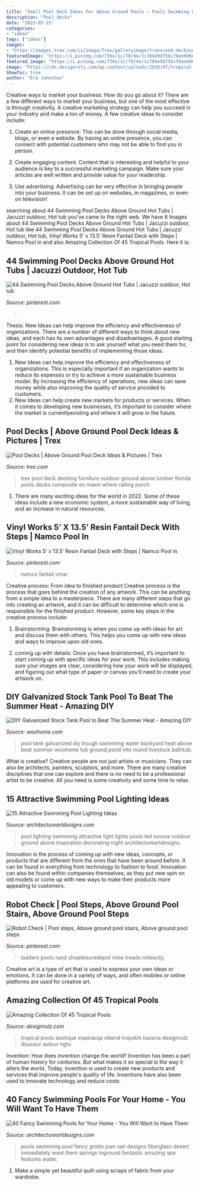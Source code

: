 ```yaml
---
title: "Small Pool Deck Ideas For Above Ground Pools ~ Pools Swimming Pool Fancy Grotto Juan San Designs Fiberglass Desert Immediately Want Them Springs Inground Fantastic Amazing Spa Features Water"
description: "Pool decks"
date: "2023-05-15"
categories:
- "ideas"
tags: ["ideas"]
images:
- "https://images.trex.com/is/image/Trex/galleryimage/transcend-decking-gravel-path-hgtv-pool-chairs-pillows-3.jpg"
featuredImage: "https://i.pinimg.com/736x/1c/70/4e/1c704e9d75bcf6ee9d6d34c012d0f06b.jpg"
featured_image: "https://i.pinimg.com/736x/1c/70/4e/1c704e9d75bcf6ee9d6d34c012d0f06b.jpg"
image: "https://cdn.designrulz.com/wp-content/uploads/2016/07/tropical-pools-design-designrulz-7.jpeg"
ShowToc: true
author: "Era Johnston"
---
```



Creative ways to market your business: How do you go about it?
There are a few different ways to market your business, but one of the most effective is through creativity. A creative marketing strategy can help you succeed in your industry and make a ton of money. A few creative ideas to consider include: 
1. Create an online presence: This can be done through social media, blogs, or even a website. By having an online presence, you can connect with potential customers who may not be able to find you in person. 

2. Create engaging content: Content that is interesting and helpful to your audience is key to a successful marketing campaign. Make sure your articles are well written and provide value for your readership. 

3. Use advertising: Advertising can be very effective in bringing people into your business. It can be set up on websites, in magazines, or even on television!

	

		
searching about 44 Swimming Pool Decks Above Ground Hot Tubs | Jacuzzi outdoor, Hot tub you've came to the right web. We have 8 Images about 44 Swimming Pool Decks Above Ground Hot Tubs | Jacuzzi outdoor, Hot tub like 44 Swimming Pool Decks Above Ground Hot Tubs | Jacuzzi outdoor, Hot tub, Vinyl Works 5’ x 13.5’ Resin Fantail Deck with Steps | Namco Pool in and also Amazing Collection Of 45 Tropical Pools. Here it is:
		
    
## 44 Swimming Pool Decks Above Ground Hot Tubs | Jacuzzi Outdoor, Hot Tub

<img loading=lazy src="https://i.pinimg.com/736x/2e/de/1b/2ede1b83d14cbd20c76e4a945ee800a6.jpg" onerror="this.onerror=null;this.src='https://tse1.mm.bing.net/th?id=OIP.pFZpLT70ARc8d562GJbS3wHaF7&amp;pid=15.1';" alt="44 Swimming Pool Decks Above Ground Hot Tubs | Jacuzzi outdoor, Hot tub">

_Source: pinterest.com_

>. 

	

Thesis:
New Ideas can help improve the efficiency and effectiveness of organizations.
There are a number of different ways to think about new ideas, and each has its own advantages and disadvantages. A good starting point for considering new ideas is to ask yourself what you need them for, and then identify potential benefits of implementing those ideas.
1) New Ideas can help improve the efficiency and effectiveness of organizations.  This is especially important if an organization wants to reduce its expenses or try to achieve a more sustainable business model. By increasing the efficiency of operations, new ideas can save money while also improving the quality of service provided to customers. 
2) New Ideas can help create new markets for products or services. When it comes to developing new businesses, it’s important to consider where the market is currentlyexisting and where it will grow in the future.

    
## Pool Decks | Above Ground Pool Deck Ideas &amp; Pictures | Trex

<img loading=lazy src="https://images.trex.com/is/image/Trex/galleryimage/transcend-decking-gravel-path-hgtv-pool-chairs-pillows-3.jpg" onerror="this.onerror=null;this.src='https://tse4.mm.bing.net/th?id=OIP.I3w0KSFfnOcPgg2xhM9sqwHaEo&amp;pid=15.1';" alt="Pool Decks | Above Ground Pool Deck Ideas &amp; Pictures | Trex">

_Source: trex.com_

>trex pool deck decking furniture outdoor ground above lumber florida pools decks composite es miami where railing porch. 

	

1. There are many exciting ideas for the world in 2022. Some of these ideas include a new economic system, a more sustainable way of living, and an increase in natural resources.

    
## Vinyl Works 5’ X 13.5’ Resin Fantail Deck With Steps | Namco Pool In

<img loading=lazy src="https://i.pinimg.com/736x/1c/70/4e/1c704e9d75bcf6ee9d6d34c012d0f06b.jpg" onerror="this.onerror=null;this.src='https://tse3.mm.bing.net/th?id=OIP.5VI59Xo3Y8Rh73zwYGmoPwHaFX&amp;pid=15.1';" alt="Vinyl Works 5’ x 13.5’ Resin Fantail Deck with Steps | Namco Pool in">

_Source: pinterest.com_

>namco fantail vinar. 

	

Creative process: From idea to finished product
Creative process is the process that goes behind the creation of any artwork. This can be anything from a simple idea to a masterpiece. There are many different steps that go into creating an artwork, and it can be difficult to determine which one is responsible for the finished product. However, some key steps in the creative process include:
1. Brainstorming: Brainstorming is when you come up with ideas for art and discuss them with others. This helps you come up with new ideas and ways to improve upon old ones.

2. coming up with details: Once you have brainstormed, it’s important to start coming up with specific ideas for your work. This includes making sure your images are clear, considering how your work will be displayed, and figuring out what type of paper or canvas you’ll need to create your artwork on.

    
## DIY Galvanized Stock Tank Pool To Beat The Summer Heat - Amazing DIY

<img loading=lazy src="http://www.woohome.com/wp-content/uploads/2016/06/galvanized-stock-tank-pool-ideas-woohome-4.jpg" onerror="this.onerror=null;this.src='https://tse4.mm.bing.net/th?id=OIP.Bk7YHlNDY99tqQjfD5WfiQHaJ4&amp;pid=15.1';" alt="DIY Galvanized Stock Tank Pool to Beat The Summer Heat - Amazing DIY">

_Source: woohome.com_

>pool tank galvanized diy trough swimming water backyard heat above beat summer woohome tub ground pond into round livestock bathtub. 

	

What is creative?
Creative people are not just artists or musicians. They can also be architects, painters, sculptors, and more. There are many creative disciplines that one can explore and there is no need to be a professional artist to be creative. All you need is some creativity and some time to relax.

    
## 15 Attractive Swimming Pool Lighting Ideas

<img loading=lazy src="http://www.architectureartdesigns.com/wp-content/uploads/2015/09/3.jpg" onerror="this.onerror=null;this.src='https://tse1.mm.bing.net/th?id=OIP.QhWO-MgdA_3GP3z_hMIXsAHaFM&amp;pid=15.1';" alt="15 Attractive Swimming Pool Lighting Ideas">

_Source: architectureartdesigns.com_

>pool lighting swimming attractive light lights pools led source outdoor ground above inspiration decorating night architectureartdesigns. 

	

Innovation is the process of coming up with new ideas, concepts, or products that are different from the ones that have been around before. It can be found in everything from technology to fashion to food. Innovation can also be found within companies themselves, as they put new spin on old models or come up with new ways to make their products more appealing to customers.

    
## Robot Check | Pool Steps, Above Ground Pool Stairs, Above Ground Pool Steps

<img loading=lazy src="https://i.pinimg.com/736x/f3/fa/83/f3fa8304eebb8af47168462f1efb3750--stair-ladder-pool-ladder.jpg" onerror="this.onerror=null;this.src='https://tse3.mm.bing.net/th?id=OIP.UTWlpPli93miv30B469x7QHaKW&amp;pid=15.1';" alt="Robot Check | Pool steps, Above ground pool stairs, Above ground pool steps">

_Source: pinterest.com_

>ladders pools rund shopleisuredepot intex treads milescity. 

	

Creative art is a type of art that is used to express your own ideas or emotions. It can be done in a variety of ways, and often mobiles or online platforms are used for creative art.

    
## Amazing Collection Of 45 Tropical Pools

<img loading=lazy src="https://cdn.designrulz.com/wp-content/uploads/2016/07/tropical-pools-design-designrulz-7.jpeg" onerror="this.onerror=null;this.src='https://tse1.mm.bing.net/th?id=OIP.uyTYhtFWsEz2mrMwJ5RDJwHaFS&amp;pid=15.1';" alt="Amazing Collection Of 45 Tropical Pools">

_Source: designrulz.com_

>tropical pools exotique inspiracija vikend tropskih bazena designrulz douceur autour hgtv. 

	

Invention: How does invention change the world?
Invention has been a part of human history for centuries. But what makes it so special is the way it alters the world. Today, invention is used to create new products and services that improve people's quality of life. Inventions have also been used to innovate technology and reduce costs.

    
## 40 Fancy Swimming Pools For Your Home - You Will Want To Have Them

<img loading=lazy src="http://www.architectureartdesigns.com/wp-content/uploads/2013/06/fantasticviewpoint_com-630x415.jpg" onerror="this.onerror=null;this.src='https://tse2.mm.bing.net/th?id=OIP.x4zdENrjhvU1nHbOTTd2kgHaE4&amp;pid=15.1';" alt="40 Fancy Swimming Pools for Your Home - You Will Want to Have Them">

_Source: architectureartdesigns.com_

>pools swimming pool fancy grotto juan san designs fiberglass desert immediately want them springs inground fantastic amazing spa features water. 

	

1. Make a simple yet beautiful quilt using scraps of fabric from your wardrobe.

